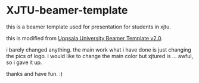 # XJTU-beamer-template

this is a beamer template used for presentation for students in xjtu. 

this is modified from [Uppsala University Beamer Template v2.0](https://www.overleaf.com/latex/templates/uppsala-university-beamer-template-v2-dot-0/sjbwbmzvpbbf). 

i barely changed anything. the main work what i have done is just changing the pics of logo. i would like to change the main color but xjtured is ... awful, so i gave it up.

thanks and have fun. :)